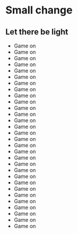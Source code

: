 # Small change
## Let there be light

-   Game on
-   Game on
-   Game on
-   Game on
-   Game on
-   Game on
-   Game on
-   Game on
-   Game on
-   Game on
-   Game on
-   Game on
-   Game on
-   Game on
-   Game on
-   Game on
-   Game on
-   Game on
-   Game on
-   Game on
-   Game on
-   Game on
-   Game on
-   Game on
-   Game on
-   Game on
-   Game on
-   Game on
-   Game on
-   Game on
